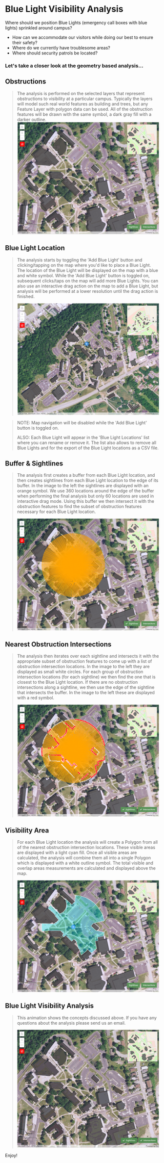 
# Blue Light Visibility Analysis

Where should we position Blue Lights (emergency call boxes with blue lights) sprinkled around campus?

* How can we accommodate our visitors while doing our best to ensure their safety?
* Where do we currently have troublesome areas?
* Where should security patrols be located?

### Let's take a closer look at the geometry based analysis...

## Obstructions
> The analysis is performed on the selected layers that represent obstructions to visibility at a particular campus. Typically the layers will model such real world features as building and trees, but any Feature Layer with polygon data can be used. All of the obstruction features will be drawn with the same symbol, a dark gray fill with a darker outline.
![](./images/doc/blue_light_analysis_001.png)

## Blue Light Location
> The analysis starts by toggling the 'Add Blue Light' button and clicking/tapping on the map where you'd like to place a Blue Light. The location of the Blue Light will be displayed on the map with a blue and white symbol. While the 'Add Blue Light' button is toggled on, subsequent clicks/taps on the map will add more Blue Lights. You can also use an interactive drag action on the map to add a Blue Light, but analysis will be performed at a lower resolution until the drag action is finished.
>
> ![](./images/doc/blue_light_analysis_001b.png)

> NOTE: Map navigation will be disabled while the 'Add Blue Light' button is toggled on.
>
> ALSO: Each Blue Light will appear in the 'Blue Light Locations' list where you can rename or remove it. The list also allows to remove all Blue Lights and for the export of the Blue Light locations as a CSV file.

## Buffer & Sightlines
> The analysis first creates a buffer from each Blue Light location, and then creates sightlines from each Blue Light location to the edge of its buffer. In the image to the left the sightlines are displayed with an orange symbol. We use 360 locations around the edge of the buffer when performing the final analysis but only 60 locations are used in interactive drag mode. Using this buffer we then intersect it with the obstruction features to find the subset of obstruction features necessary for each Blue Light location.
>
> ![](./images/doc/blue_light_analysis_002.png)


## Nearest Obstruction Intersections
> The analysis then iterates over each sightline and intersects it with the appropriate subset of obstruction features to come up with a list of obstruction intersection locations. In the image to the left they are displayed as small white circles. For each group of obstruction intersection locations (for each sightline) we then find the one that is closest to the Blue Light location. If there are no obstruction intersections along a sightline, we then use the edge of the sightline that intersects the buffer. In the image to the left these are displayed with a red symbol.
>
> ![](./images/doc/blue_light_analysis_003.png)

## Visibility Area
> For each Blue Light location the analysis will create a Polygon from all of the nearest obstruction intersection locations. These visible areas are displayed with a light cyan fill. Once all visible areas are calculated, the analysis will combine them all into a single Polygon which is displayed with a white outline symbol. The total visible and overlap areas measurements are calculated and displayed above the map.
>
> ![](./images/doc/blue_light_analysis_005.png)

## Blue Light Visibility Analysis
> This animation shows the concepts discussed above. If you have any questions about the analysis please send us an email.
>
> ![](./images/doc/BlueLightsAnalysis.gif)

Enjoy!
